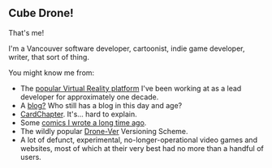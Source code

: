 ## Cube Drone!

That's me!

I'm a Vancouver software developer, cartoonist, indie game developer, writer,
that sort of thing. 

You might know me from:

* The [popular Virtual Reality platform](https://hello.vrchat.com/) I've been working at as a lead developer for approximately one decade. 
* A [blog?](https://blog.cube-drone.com/) Who still has a blog in this day and age?
* [CardChapter](https://cardchapter.com/). It's... hard to explain. 
* Some [comics I wrote a long time ago](http://comics.cube-drone.com).
* The wildly popular [Drone-Ver](http://dronever.cube-drone.com/) Versioning Scheme.
* A lot of defunct, experimental, no-longer-operational video games and websites, most of which at their very best had no more than a handful of users.
